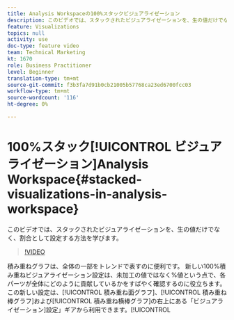 ```yaml
---
title: Analysis Workspaceの100%スタックビジュアライゼーション
description: このビデオでは、スタックされたビジュアライゼーションを、生の値だけでなく、割合として設定する方法を学びます。
feature: Visualizations
topics: null
activity: use
doc-type: feature video
team: Technical Marketing
kt: 1670
role: Business Practitioner
level: Beginner
translation-type: tm+mt
source-git-commit: f3b3fa7d91b0cb21005b57768ca23ed6700fcc03
workflow-type: tm+mt
source-wordcount: '116'
ht-degree: 0%

---
```



# 100%スタック[!UICONTROL ビジュアライゼーション]Analysis Workspace{#stacked-visualizations-in-analysis-workspace}

このビデオでは、スタックされたビジュアライゼーションを、生の値だけでなく、割合として設定する方法を学びます。

>[!VIDEO](https://video.tv.adobe.com/v/23131/?quality=12)

積み重ねグラフは、全体の一部をトレンドで表すのに便利です。 新しい100%積み重ねビジュアライゼーション設定は、未加工の値ではなく%値という点で、各パーツが全体にどのように貢献しているかをすばやく確認するのに役立ちます。 この新しい設定は、[!UICONTROL 積み重ね面グラフ]、[!UICONTROL 積み重ね棒グラフ]および[!UICONTROL 積み重ね横棒グラフ]の右上にある「ビジュアライゼーション]設定」ギアから利用できます。[!UICONTROL 

